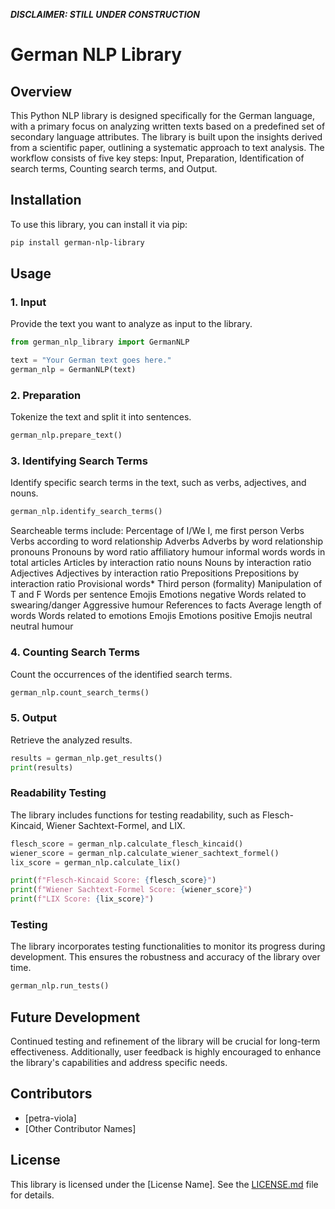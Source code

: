 ***DISCLAIMER: STILL UNDER CONSTRUCTION***

# German NLP Library

## Overview

This Python NLP library is designed specifically for the German language, with a primary focus on analyzing written texts based on a predefined set of secondary language attributes. The library is built upon the insights derived from a scientific paper, outlining a systematic approach to text analysis. The workflow consists of five key steps: Input, Preparation, Identification of search terms, Counting search terms, and Output.

## Installation

To use this library, you can install it via pip:

```bash
pip install german-nlp-library

```

## Usage

### 1. Input

Provide the text you want to analyze as input to the library.

```python
from german_nlp_library import GermanNLP

text = "Your German text goes here."
german_nlp = GermanNLP(text)
```

### 2. Preparation

Tokenize the text and split it into sentences.

```python
german_nlp.prepare_text()
```

### 3. Identifying Search Terms

Identify specific search terms in the text, such as verbs, adjectives, and nouns.

```python
german_nlp.identify_search_terms()
```

Searcheable terms include:
Percentage of I/We
I, me
first person
Verbs
Verbs according to word relationship
Adverbs
Adverbs by word relationship
pronouns
Pronouns by word ratio
affiliatory humour
informal words
words in total
articles
Articles by interaction ratio
nouns
Nouns by interaction ratio
Adjectives
Adjectives by interaction ratio
Prepositions
Prepositions by interaction ratio
Provisional words* 
Third person (formality)
Manipulation of T and F
Words per sentence
Emojis Emotions negative
Words related to swearing/danger
Aggressive humour
References to facts
Average length of words
Words related to emotions
Emojis Emotions positive
Emojis neutral
neutral humour

### 4. Counting Search Terms

Count the occurrences of the identified search terms.

```python
german_nlp.count_search_terms()
```

### 5. Output

Retrieve the analyzed results.

```python
results = german_nlp.get_results()
print(results)
```

### Readability Testing

The library includes functions for testing readability, such as Flesch-Kincaid, Wiener Sachtext-Formel, and LIX.

```python
flesch_score = german_nlp.calculate_flesch_kincaid()
wiener_score = german_nlp.calculate_wiener_sachtext_formel()
lix_score = german_nlp.calculate_lix()

print(f"Flesch-Kincaid Score: {flesch_score}")
print(f"Wiener Sachtext-Formel Score: {wiener_score}")
print(f"LIX Score: {lix_score}")
```

### Testing

The library incorporates testing functionalities to monitor its progress during development. This ensures the robustness and accuracy of the library over time.

```python
german_nlp.run_tests()
```

## Future Development

Continued testing and refinement of the library will be crucial for long-term effectiveness. Additionally, user feedback is highly encouraged to enhance the library's capabilities and address specific needs.

## Contributors

- [petra-viola]
- [Other Contributor Names]

## License

This library is licensed under the [License Name]. See the [LICENSE.md](LICENSE.md) file for details.
